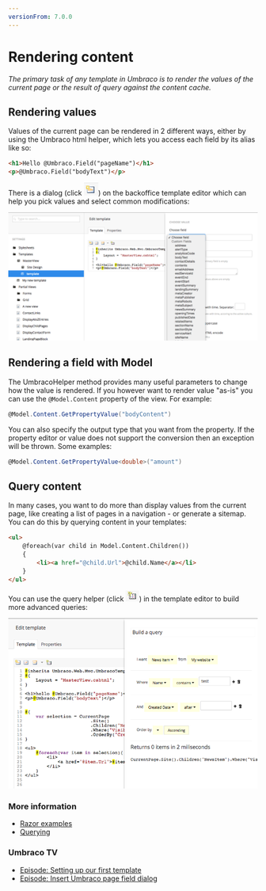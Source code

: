 ```yaml
---
versionFrom: 7.0.0
---
```


# Rendering content

_The primary task of any template in Umbraco is to render the values of the current page or the result of query against the content cache._

## Rendering values
Values of the current page can be rendered in 2 different ways, either by using the Umbraco html helper, which lets you access each field by its alias like so:

```html
<h1>Hello @Umbraco.Field("pageName")</h1>
<p>@Umbraco.Field("bodyText")</p>
```

There is a dialog (click ![Button](images/button.png)) on the backoffice template editor which can help you pick values and select common modifications:

![Dialog](images/dialog.png)

## Rendering a field with Model
The UmbracoHelper method provides many useful parameters to change how the value is rendered. If you however want to render value "as-is" you can use the `@Model.Content` property of the view. For example:

```csharp
@Model.Content.GetPropertyValue("bodyContent")
```

You can also specify the output type that you want from the property. If the property editor or value does not support the conversion then an exception will be thrown. Some examples:

```csharp
@Model.Content.GetPropertyValue<double>("amount")
```

## Query content
In many cases, you want to do more than display values from the current page, like creating a list of pages in a navigation - or generate a sitemap. You can do this by querying content in your templates:

```html
<ul>
    @foreach(var child in Model.Content.Children())
    {
        <li><a href="@child.Url">@child.Name</a></li>
    }
</ul>
```

You can use the query helper (click ![Query button](images/query-button.png)) in the template editor to build more advanced queries:

![Query helper](images/query.png)

### More information
- [Razor examples](../../../Reference/Templating/Mvc/examples.md)
- [Querying](../../..//Reference/Templating/Mvc/querying.md)

### Umbraco TV
- [Episode: Setting up our first template](https://umbraco.tv/videos/umbraco-v7/implementor/fundamentals/templating/alt-template/)
- [Episode: Insert Umbraco page field dialog](https://umbraco.tv/videos/umbraco-v7/implementor/fundamentals/templating/insert-umbraco-page-field-dialog/)
